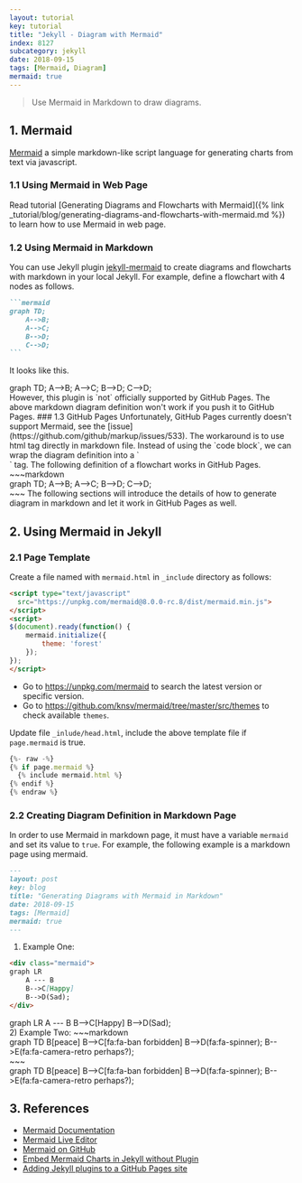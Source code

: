 ```yaml
---
layout: tutorial
key: tutorial
title: "Jekyll - Diagram with Mermaid"
index: 8127
subcategory: jekyll
date: 2018-09-15
tags: [Mermaid, Diagram]
mermaid: true
---
```


> Use Mermaid in Markdown to draw diagrams.

## 1. Mermaid
[Mermaid](https://mermaidjs.github.io/) a simple markdown-like script language for generating charts from text via javascript.
### 1.1 Using Mermaid in Web Page
Read tutorial [Generating Diagrams and Flowcharts with Mermaid]({% link _tutorial/blog/generating-diagrams-and-flowcharts-with-mermaid.md %}) to learn how to use Mermaid in web page.
### 1.2 Using Mermaid in Markdown
You can use Jekyll plugin [jekyll-mermaid](https://github.com/jasonbellamy/jekyll-mermaid) to create diagrams and flowcharts with markdown in your local Jekyll. For example, define a flowchart with 4 nodes as follows.
~~~markdown
```mermaid
graph TD;
    A-->B;
    A-->C;
    B-->D;
    C-->D;
```
~~~
It looks like this.
<div class="mermaid">
graph TD;
    A-->B;
    A-->C;
    B-->D;
    C-->D;
</div>
However, this plugin is `not` officially supported by GitHub Pages. The above markdown diagram definition won't work if you push it to GitHub Pages.
### 1.3 GitHub Pages
 Unfortunately, GitHub Pages currently doesn't support Mermaid, see the [issue](https://github.com/github/markup/issues/533). The workaround is to use html tag directly in markdown file. Instead of using the `code block`, we can wrap the diagram definition into a `<div>` tag. The following definition of a flowchart works in GitHub Pages.
~~~markdown
<div class="mermaid">
graph TD;
    A-->B;
    A-->C;
    B-->D;
    C-->D;
</div>
~~~
The following sections will introduce the details of how to generate diagram in markdown and let it work in GitHub Pages as well.

## 2. Using Mermaid in Jekyll
### 2.1 Page Template
Create a file named with `mermaid.html` in `_include` directory as follows:
```html
<script type="text/javascript"
  src="https://unpkg.com/mermaid@8.0.0-rc.8/dist/mermaid.min.js">
</script>
<script>
$(document).ready(function() {
    mermaid.initialize({
        theme: 'forest'
    });
});
</script>
```
* Go to https://unpkg.com/mermaid to search the latest version or specific version.
* Go to https://github.com/knsv/mermaid/tree/master/src/themes to check available `themes`.

Update file `_inlude/head.html`, include the above template file if `page.mermaid` is true.
```javascript
{%- raw -%}
{% if page.mermaid %}
  {% include mermaid.html %}
{% endif %}
{% endraw %}
```

### 2.2 Creating Diagram Definition in Markdown Page
In order to use Mermaid in markdown page, it must have a variable `mermaid` and set its value to `true`. For example, the following example is a markdown page using mermaid.
~~~markdown
---
layout: post
key: blog
title: "Generating Diagrams with Mermaid in Markdown"
date: 2018-09-15
tags: [Mermaid]
mermaid: true
---
~~~
1) Example One:
~~~markdown
<div class="mermaid">
graph LR
    A --- B
    B-->C[Happy]
    B-->D(Sad);
</div>
~~~
<div class="mermaid">
graph LR
    A --- B
    B-->C[Happy]
    B-->D(Sad);
</div>
2) Example Two:
~~~markdown
<div class="mermaid">
    graph TD
      B[peace]
      B-->C[fa:fa-ban forbidden]
      B-->D(fa:fa-spinner);
      B-->E(fa:fa-camera-retro perhaps?);
</div>
~~~
<div class="mermaid">
    graph TD
      B[peace]
      B-->C[fa:fa-ban forbidden]
      B-->D(fa:fa-spinner);
      B-->E(fa:fa-camera-retro perhaps?);
</div>

## 3. References
* [Mermaid Documentation](https://mermaidjs.github.io/)
* [Mermaid Live Editor](https://mermaidjs.github.io/mermaid-live-editor/)
* [Mermaid on GitHub](https://github.com/knsv/mermaid)
* [Embed Mermaid Charts in Jekyll without Plugin](http://kkpattern.github.io/2015/05/15/Embed-Chart-in-Jekyll.html)
* [Adding Jekyll plugins to a GitHub Pages site](https://help.github.com/articles/adding-jekyll-plugins-to-a-github-pages-site/)
